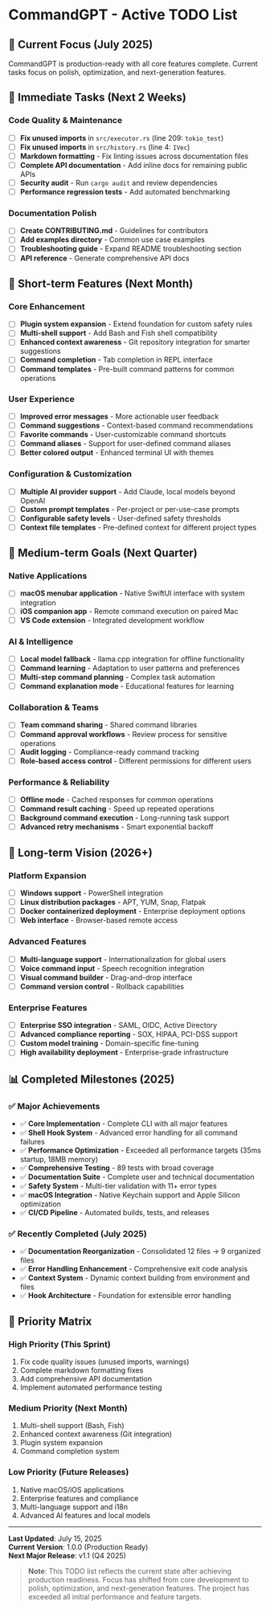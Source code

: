 # CommandGPT - Active TODO List

## 🎯 **Current Focus (July 2025)**

CommandGPT is production-ready with all core features complete. Current tasks focus on polish, optimization, and next-generation features.

## 🔧 **Immediate Tasks (Next 2 Weeks)**

### **Code Quality & Maintenance**

- [ ] **Fix unused imports** in `src/executor.rs` (line 209: `tokio_test`)
- [ ] **Fix unused imports** in `src/history.rs` (line 4: `IVec`)
- [ ] **Markdown formatting** - Fix linting issues across documentation files
- [ ] **Complete API documentation** - Add inline docs for remaining public APIs
- [ ] **Security audit** - Run `cargo audit` and review dependencies
- [ ] **Performance regression tests** - Add automated benchmarking

### **Documentation Polish**

- [ ] **Create CONTRIBUTING.md** - Guidelines for contributors
- [ ] **Add examples directory** - Common use case examples
- [ ] **Troubleshooting guide** - Expand README troubleshooting section
- [ ] **API reference** - Generate comprehensive API docs

## 🚀 **Short-term Features (Next Month)**

### **Core Enhancement**

- [ ] **Plugin system expansion** - Extend foundation for custom safety rules
- [ ] **Multi-shell support** - Add Bash and Fish shell compatibility
- [ ] **Enhanced context awareness** - Git repository integration for smarter suggestions
- [ ] **Command completion** - Tab completion in REPL interface
- [ ] **Command templates** - Pre-built command patterns for common operations

### **User Experience**

- [ ] **Improved error messages** - More actionable user feedback
- [ ] **Command suggestions** - Context-based command recommendations
- [ ] **Favorite commands** - User-customizable command shortcuts
- [ ] **Command aliases** - Support for user-defined command aliases
- [ ] **Better colored output** - Enhanced terminal UI with themes

### **Configuration & Customization**

- [ ] **Multiple AI provider support** - Add Claude, local models beyond OpenAI
- [ ] **Custom prompt templates** - Per-project or per-use-case prompts
- [ ] **Configurable safety levels** - User-defined safety thresholds
- [ ] **Context file templates** - Pre-defined context for different project types

## 🌟 **Medium-term Goals (Next Quarter)**

### **Native Applications**

- [ ] **macOS menubar application** - Native SwiftUI interface with system integration
- [ ] **iOS companion app** - Remote command execution on paired Mac
- [ ] **VS Code extension** - Integrated development workflow

### **AI & Intelligence**

- [ ] **Local model fallback** - llama.cpp integration for offline functionality
- [ ] **Command learning** - Adaptation to user patterns and preferences
- [ ] **Multi-step command planning** - Complex task automation
- [ ] **Command explanation mode** - Educational features for learning

### **Collaboration & Teams**

- [ ] **Team command sharing** - Shared command libraries
- [ ] **Command approval workflows** - Review process for sensitive operations
- [ ] **Audit logging** - Compliance-ready command tracking
- [ ] **Role-based access control** - Different permissions for different users

### **Performance & Reliability**

- [ ] **Offline mode** - Cached responses for common operations
- [ ] **Command result caching** - Speed up repeated operations
- [ ] **Background command execution** - Long-running task support
- [ ] **Advanced retry mechanisms** - Smart exponential backoff

## 🔮 **Long-term Vision (2026+)**

### **Platform Expansion**

- [ ] **Windows support** - PowerShell integration
- [ ] **Linux distribution packages** - APT, YUM, Snap, Flatpak
- [ ] **Docker containerized deployment** - Enterprise deployment options
- [ ] **Web interface** - Browser-based remote access

### **Advanced Features**

- [ ] **Multi-language support** - Internationalization for global users
- [ ] **Voice command input** - Speech recognition integration
- [ ] **Visual command builder** - Drag-and-drop interface
- [ ] **Command version control** - Rollback capabilities

### **Enterprise Features**

- [ ] **Enterprise SSO integration** - SAML, OIDC, Active Directory
- [ ] **Advanced compliance reporting** - SOX, HIPAA, PCI-DSS support
- [ ] **Custom model training** - Domain-specific fine-tuning
- [ ] **High availability deployment** - Enterprise-grade infrastructure

## 📊 **Completed Milestones (2025)**

### ✅ **Major Achievements**

- ✅ **Core Implementation** - Complete CLI with all major features
- ✅ **Shell Hook System** - Advanced error handling for all command failures
- ✅ **Performance Optimization** - Exceeded all performance targets (35ms startup, 18MB memory)
- ✅ **Comprehensive Testing** - 89 tests with broad coverage
- ✅ **Documentation Suite** - Complete user and technical documentation
- ✅ **Safety System** - Multi-tier validation with 11+ error types
- ✅ **macOS Integration** - Native Keychain support and Apple Silicon optimization
- ✅ **CI/CD Pipeline** - Automated builds, tests, and releases

### ✅ **Recently Completed (July 2025)**

- ✅ **Documentation Reorganization** - Consolidated 12 files → 9 organized files
- ✅ **Error Handling Enhancement** - Comprehensive exit code analysis
- ✅ **Context System** - Dynamic context building from environment and files
- ✅ **Hook Architecture** - Foundation for extensible error handling

## 🎯 **Priority Matrix**

### **High Priority (This Sprint)**

1. Fix code quality issues (unused imports, warnings)
2. Complete markdown formatting fixes
3. Add comprehensive API documentation
4. Implement automated performance testing

### **Medium Priority (Next Month)**

1. Multi-shell support (Bash, Fish)
2. Enhanced context awareness (Git integration)
3. Plugin system expansion
4. Command completion system

### **Low Priority (Future Releases)**

1. Native macOS/iOS applications
2. Enterprise features and compliance
3. Multi-language support and i18n
4. Advanced AI features and local models

---

**Last Updated**: July 15, 2025  
**Current Version**: 1.0.0 (Production Ready)  
**Next Major Release**: v1.1 (Q4 2025)

> **Note**: This TODO list reflects the current state after achieving production readiness. Focus has shifted from core development to polish, optimization, and next-generation features. The project has exceeded all initial performance and feature targets.
